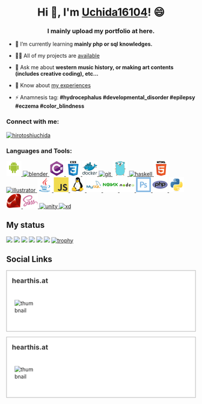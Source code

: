 <!-- From https://rahuldkjain.github.io/gh-profile-readme-generator/ -->
<h1 align="center">Hi 👋, I'm <a href="https://github.com/Uchida16104/">Uchida16104</a>! 😄</h1>
<h3 align="center">I mainly upload my portfolio at here.</h3>

- 🌱 I’m currently learning **mainly php or sql knowledges.**

- 👨‍💻 All of my projects are [available](https://hearthis.at/hirotoshi-uchida)

- 💬 Ask me about **western music history, or making art contents (includes creative coding), etc...**

- 📄 Know about [my experiences](https://g.co/kgs/QZYfA8)

- ⚡ Anamnesis tag: **#hydrocephalus #developmental_disorder #epilepsy #eczema #color_blindness**

<h3 align="left">Connect with me:</h3>
<p align="left">
<a href="https://instagram.com/hirotoshiuchida" target="blank"><img align="center" src="https://raw.githubusercontent.com/rahuldkjain/github-profile-readme-generator/master/src/images/icons/Social/instagram.svg" alt="hirotoshiuchida" height="30" width="40" /></a>
</p>

<h3 align="left">Languages and Tools:</h3>
<p align="left"> <a href="https://developer.android.com" target="_blank" rel="noreferrer"> <img src="https://raw.githubusercontent.com/devicons/devicon/master/icons/android/android-original-wordmark.svg" alt="android" width="40" height="40"/> </a> <a href="https://www.blender.org/" target="_blank" rel="noreferrer"> <img src="https://download.blender.org/branding/community/blender_community_badge_white.svg" alt="blender" width="40" height="40"/> </a> <a href="https://www.w3schools.com/cs/" target="_blank" rel="noreferrer"> <img src="https://raw.githubusercontent.com/devicons/devicon/master/icons/csharp/csharp-original.svg" alt="csharp" width="40" height="40"/> </a> <a href="https://www.w3schools.com/css/" target="_blank" rel="noreferrer"> <img src="https://raw.githubusercontent.com/devicons/devicon/master/icons/css3/css3-original-wordmark.svg" alt="css3" width="40" height="40"/> </a> <a href="https://www.docker.com/" target="_blank" rel="noreferrer"> <img src="https://raw.githubusercontent.com/devicons/devicon/master/icons/docker/docker-original-wordmark.svg" alt="docker" width="40" height="40"/> </a> <a href="https://git-scm.com/" target="_blank" rel="noreferrer"> <img src="https://www.vectorlogo.zone/logos/git-scm/git-scm-icon.svg" alt="git" width="40" height="40"/> </a> <a href="https://golang.org" target="_blank" rel="noreferrer"> <img src="https://raw.githubusercontent.com/devicons/devicon/master/icons/go/go-original.svg" alt="go" width="40" height="40"/> </a> <a href="https://www.haskell.org/" target="_blank" rel="noreferrer"> <img src="https://upload.wikimedia.org/wikipedia/commons/1/1c/Haskell-Logo.svg" alt="haskell" width="40" height="40"/> </a> <a href="https://www.w3.org/html/" target="_blank" rel="noreferrer"> <img src="https://raw.githubusercontent.com/devicons/devicon/master/icons/html5/html5-original-wordmark.svg" alt="html5" width="40" height="40"/> </a> <a href="https://www.adobe.com/in/products/illustrator.html" target="_blank" rel="noreferrer"> <img src="https://www.vectorlogo.zone/logos/adobe_illustrator/adobe_illustrator-icon.svg" alt="illustrator" width="40" height="40"/> </a> <a href="https://www.java.com" target="_blank" rel="noreferrer"> <img src="https://raw.githubusercontent.com/devicons/devicon/master/icons/java/java-original.svg" alt="java" width="40" height="40"/> </a> <a href="https://developer.mozilla.org/en-US/docs/Web/JavaScript" target="_blank" rel="noreferrer"> <img src="https://raw.githubusercontent.com/devicons/devicon/master/icons/javascript/javascript-original.svg" alt="javascript" width="40" height="40"/> </a> <a href="https://www.linux.org/" target="_blank" rel="noreferrer"> <img src="https://raw.githubusercontent.com/devicons/devicon/master/icons/linux/linux-original.svg" alt="linux" width="40" height="40"/> </a> <a href="https://www.mysql.com/" target="_blank" rel="noreferrer"> <img src="https://raw.githubusercontent.com/devicons/devicon/master/icons/mysql/mysql-original-wordmark.svg" alt="mysql" width="40" height="40"/> </a> <a href="https://www.nginx.com" target="_blank" rel="noreferrer"> <img src="https://raw.githubusercontent.com/devicons/devicon/master/icons/nginx/nginx-original.svg" alt="nginx" width="40" height="40"/> </a> <a href="https://nodejs.org" target="_blank" rel="noreferrer"> <img src="https://raw.githubusercontent.com/devicons/devicon/master/icons/nodejs/nodejs-original-wordmark.svg" alt="nodejs" width="40" height="40"/> </a> <a href="https://www.photoshop.com/en" target="_blank" rel="noreferrer"> <img src="https://raw.githubusercontent.com/devicons/devicon/master/icons/photoshop/photoshop-line.svg" alt="photoshop" width="40" height="40"/> </a> <a href="https://www.php.net" target="_blank" rel="noreferrer"> <img src="https://raw.githubusercontent.com/devicons/devicon/master/icons/php/php-original.svg" alt="php" width="40" height="40"/> </a> <a href="https://www.python.org" target="_blank" rel="noreferrer"> <img src="https://raw.githubusercontent.com/devicons/devicon/master/icons/python/python-original.svg" alt="python" width="40" height="40"/> </a> <a href="https://www.ruby-lang.org/en/" target="_blank" rel="noreferrer"> <img src="https://raw.githubusercontent.com/devicons/devicon/master/icons/ruby/ruby-original.svg" alt="ruby" width="40" height="40"/> </a> <a href="https://sass-lang.com" target="_blank" rel="noreferrer"> <img src="https://raw.githubusercontent.com/devicons/devicon/master/icons/sass/sass-original.svg" alt="sass" width="40" height="40"/> </a> <a href="https://unity.com/" target="_blank" rel="noreferrer"> <img src="https://www.vectorlogo.zone/logos/unity3d/unity3d-icon.svg" alt="unity" width="40" height="40"/> </a> <a href="https://www.adobe.com/products/xd.html" target="_blank" rel="noreferrer"> <img src="https://cdn.worldvectorlogo.com/logos/adobe-xd.svg" alt="xd" width="40" height="40"/> </a> </p>

## My status

<!--
**Uchida16104/Uchida16104** is a ✨ _special_ ✨ repository because its `README.md` (this file) appears on your GitHub profile.

Here are some ideas to get you started:

- 🔭 I’m currently working on ...
- 🌱 I’m currently learning ...
- 👯 I’m looking to collaborate on ...
- 🤔 I’m looking for help with ...
- 💬 Ask me about ...
- 📫 How to reach me: ...
- 😄 Pronouns: ...
- ⚡ Fun fact: ...
-->

![](http://github-profile-summary-cards.vercel.app/api/cards/profile-details?username=Uchida16104&theme=dark)
![](http://github-profile-summary-cards.vercel.app/api/cards/repos-per-language?username=Uchida16104&theme=dark)
![](http://github-profile-summary-cards.vercel.app/api/cards/most-commit-language?username=Uchida16104&theme=dark)
![](http://github-profile-summary-cards.vercel.app/api/cards/stats?username=Uchida16104&theme=dark)
![](http://github-profile-summary-cards.vercel.app/api/cards/productive-time?username=Uchida16104&theme=dark&utcOffset=8)
![](https://github-readme-streak-stats.herokuapp.com/?user=Uchida16104&theme=dark)
[![trophy](https://github-profile-trophy.vercel.app/?username=Uchida16104&theme=onedark)](https://github.com/Uchida16104/github-profile-trophy)

## Social Links
<!-- From https://www.bugbugnow.net/p/app-blogcard-generator.html -->
<blockquote class="blogcard" style="width:auto;border:1px solid #aaa;margin:1em 0;padding:1em;line-height:1.4;text-align:left;background:#fff;"><a href="https://hearthis.at/hirotoshi-uchida/" target="_blank" style="display:block;text-decoration:none;"><div style="width:100%;margin:0 0 .5em;"><span style="font-size:18px;font-weight:700;color:#333">hearthis.at</span></div><div style="min-height:100px;"><div style="float:left;width:100px;height:100px;margin:0 .5em;position:relative;"><img src="https://images.weserv.nl/?w=100&url=https://img.hearthis.at/c/r/o/_/uploads/9042440/image_user/hirotoshi-uchida----w1200_h628_q70_m1619878170----cropped_1619878164083.jpg" alt="thumbnail" style="display:block;margin:0;padding:0;width:50%;height:auto;border:none;position:absolute;top:50%;transform:translateY(-50%);"/></div><div style="padding:0 .5em;overflow:hidden;text-overflow:ellipsis;"><span style="font-size:12px;font-weight:400;color:#373"></span></div></div></a></blockquote>
<blockquote class="blogcard" style="width:auto;border:1px solid #aaa;margin:1em 0;padding:1em;line-height:1.4;text-align:left;background:#fff;"><a href="https://hearthis.at/hirotoshi-uchida-2nd/" target="_blank" style="display:block;text-decoration:none;"><div style="width:100%;margin:0 0 .5em;"><span style="font-size:18px;font-weight:700;color:#333">hearthis.at</span></div><div style="min-height:100px;"><div style="float:left;width:100px;height:100px;margin:0 .5em;position:relative;"><img src="https://images.weserv.nl/?w=100&url=https://img.hearthis.at/c/r/o/_/uploads/10140206/image_user/hirotoshi-uchida----w1200_h628_q70_m1663517991----cropped_1663517971617.jpg" alt="thumbnail" style="display:block;margin:0;padding:0;width:50%;height:auto;border:none;position:absolute;top:50%;transform:translateY(-50%);"/></div><div style="padding:0 .5em;overflow:hidden;text-overflow:ellipsis;"><span style="font-size:12px;font-weight:400;color:#373"></span></div></div></a></blockquote>
